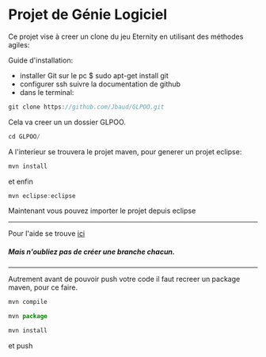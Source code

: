 # Projet de Génie Logiciel

Ce projet vise à creer un clone du jeu Eternity en utilisant des méthodes agiles:

Guide d'installation:

 * installer Git sur le pc $ sudo apt-get install git
 * configurer ssh suivre la documentation de github
 * dans le terminal:
 
```javascript
git clone https://github.com/Jbaud/GLPOO.git
```
 Cela va creer un un dossier GLPOO.
```javascript
cd GLPOO/
```
A l'interieur se trouvera le projet maven, pour generer un projet eclipse:

```javascript
mvn install 
```
et enfin
```javascript
mvn eclipse:eclipse 
```
Maintenant vous pouvez importer le projet depuis eclipse

-------------------------------------------

Pour l'aide se trouve [ici](http://rogerdudler.github.io/git-guide/)

##### Mais n'oubliez pas de créer une branche chacun.

-------------------------------------------

Autrement avant de pouvoir push votre code il faut recreer un package maven, pour ce faire.

```javascript
mvn compile
```
```javascript
mvn package
```
```javascript
mvn install
```




et push

